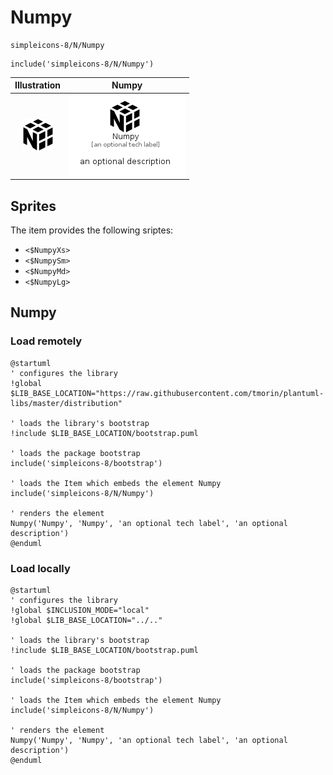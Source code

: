 # Numpy


```text
simpleicons-8/N/Numpy
```

```text
include('simpleicons-8/N/Numpy')
```



| Illustration | Numpy |
| :---: | :---: |
| ![illustration for Illustration](../../simpleicons-8/N/Numpy.png) | ![illustration for Numpy](../../simpleicons-8/N/Numpy.Local.png) |



## Sprites
The item provides the following sriptes:

- `<$NumpyXs>`
- `<$NumpySm>`
- `<$NumpyMd>`
- `<$NumpyLg>`





## Numpy

### Load remotely
```plantuml
@startuml
' configures the library
!global $LIB_BASE_LOCATION="https://raw.githubusercontent.com/tmorin/plantuml-libs/master/distribution"

' loads the library's bootstrap
!include $LIB_BASE_LOCATION/bootstrap.puml

' loads the package bootstrap
include('simpleicons-8/bootstrap')

' loads the Item which embeds the element Numpy
include('simpleicons-8/N/Numpy')

' renders the element
Numpy('Numpy', 'Numpy', 'an optional tech label', 'an optional description')
@enduml
```

### Load locally
```plantuml
@startuml
' configures the library
!global $INCLUSION_MODE="local"
!global $LIB_BASE_LOCATION="../.."

' loads the library's bootstrap
!include $LIB_BASE_LOCATION/bootstrap.puml

' loads the package bootstrap
include('simpleicons-8/bootstrap')

' loads the Item which embeds the element Numpy
include('simpleicons-8/N/Numpy')

' renders the element
Numpy('Numpy', 'Numpy', 'an optional tech label', 'an optional description')
@enduml
```

